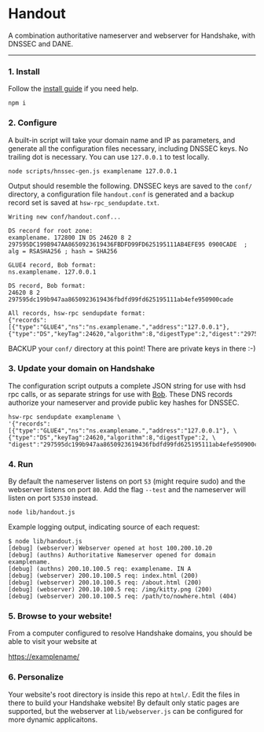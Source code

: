 # Handout

A combination authoritative nameserver and webserver for Handshake, with DNSSEC and DANE.

---


### 1. Install

Follow the [install guide](INSTALL.md) if you need help.

```
npm i
```

### 2. Configure

A built-in script will take your domain name and IP as parameters, and generate
all the configuration files necessary, including DNSSEC keys. No trailing dot
is necessary. You can use `127.0.0.1` to test locally.

```
node scripts/hnssec-gen.js examplename 127.0.0.1
```

Output should resemble the following. DNSSEC keys are saved to the `conf/` directory,
a configuration file `handout.conf` is generated and a backup record set is saved
at `hsw-rpc_sendupdate.txt`.

```
Writing new conf/handout.conf...

DS record for root zone:
examplename. 172800 IN DS 24620 8 2 297595DC199B947AA8650923619436FBDFD99FD625195111AB4EFE95 0900CADE  ; alg = RSASHA256 ; hash = SHA256

GLUE4 record, Bob format:
ns.examplename. 127.0.0.1

DS record, Bob format:
24620 8 2 297595dc199b947aa8650923619436fbdfd99fd625195111ab4efe950900cade

All records, hsw-rpc sendupdate format:
{"records":[{"type":"GLUE4","ns":"ns.examplename.","address":"127.0.0.1"},{"type":"DS","keyTag":24620,"algorithm":8,"digestType":2,"digest":"297595dc199b947aa8650923619436fbdfd99fd625195111ab4efe950900cade"}]}
```

BACKUP your `conf/` directory at this point! There are private keys in there :-)

### 3. Update your domain on Handshake

The configuration script outputs a complete JSON string for use with hsd rpc calls,
or as separate strings for use with [Bob](https://github.com/kyokan/bob-wallet).
These DNS records authorize your nameserver and provide public key hashes for DNSSEC.

```
hsw-rpc sendupdate examplename \
'{"records":[{"type":"GLUE4","ns":"ns.examplename.","address":"127.0.0.1"}, \
{"type":"DS","keyTag":24620,"algorithm":8,"digestType":2, \
"digest":"297595dc199b947aa8650923619436fbdfd99fd625195111ab4efe950900cade"}]}'
```

### 4. Run

By default the nameserver listens on port `53` (might require sudo) and the webserver
listens on port `80`. Add the flag `--test` and the nameserver will listen on port `53530`
instead.

```
node lib/handout.js
```

Example logging output, indicating source of each request:

```
$ node lib/handout.js 
[debug] (webserver) Webserver opened at host 100.200.10.20
[debug] (authns) Authoritative Nameserver opened for domain examplename.
[debug] (authns) 200.10.100.5 req: examplename. IN A
[debug] (webserver) 200.10.100.5 req: index.html (200)
[debug] (webserver) 200.10.100.5 req: /about.html (200)
[debug] (webserver) 200.10.100.5 req: /img/kitty.png (200)
[debug] (webserver) 200.10.100.5 req: /path/to/nowhere.html (404)
```

### 5. Browse to your website!

From a computer configured to resolve Handshake domains, you should be able to visit your website at

[https://examplename/](https://examplename/)

### 6. Personalize

Your website's root directory is inside this repo at `html/`. Edit the files in there to build your Handshake website!
By default only static pages are supported, but the webserver at `lib/webserver.js` can be configured for more dynamic applicaitons.

